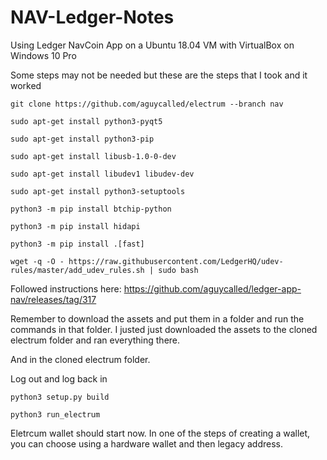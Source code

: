 # NAV-Ledger-Notes

Using Ledger NavCoin App on a Ubuntu 18.04 VM with VirtualBox on Windows 10 Pro

Some steps may not be needed but these are the steps that I took and it worked

```
git clone https://github.com/aguycalled/electrum --branch nav

sudo apt-get install python3-pyqt5

sudo apt-get install python3-pip

sudo apt-get install libusb-1.0-0-dev

sudo apt-get install libudev1 libudev-dev

sudo apt-get install python3-setuptools

python3 -m pip install btchip-python

python3 -m pip install hidapi

python3 -m pip install .[fast]

wget -q -O - https://raw.githubusercontent.com/LedgerHQ/udev-rules/master/add_udev_rules.sh | sudo bash
```

Followed instructions here: https://github.com/aguycalled/ledger-app-nav/releases/tag/317

Remember to download the assets and put them in a folder and run the commands in that folder. I justed just downloaded the assets to the cloned electrum folder and ran everything there.

And in the cloned electrum folder.

Log out and log back in

```
python3 setup.py build

python3 run_electrum
```

Eletrcum wallet should start now. In one of the steps of creating a wallet, you can choose using a hardware wallet and then legacy address.
